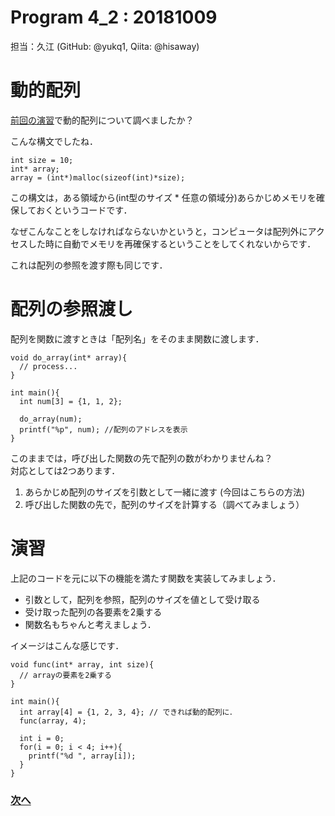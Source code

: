 # Program 4_2 : 20181009
担当：久江 (GitHub: @yukq1, Qiita: @hisaway)

# 動的配列
[前回の演習](../201809/201809.md)で動的配列について調べましたか？

こんな構文でしたね．
```
int size = 10;
int* array;
array = (int*)malloc(sizeof(int)*size);
```

この構文は，ある領域から(int型のサイズ * 任意の領域分)あらかじめメモリを確保しておくというコードです．

なぜこんなことをしなければならないかというと，コンピュータは配列外にアクセスした時に自動でメモリを再確保するということをしてくれないからです．

これは配列の参照を渡す際も同じです．

# 配列の参照渡し
配列を関数に渡すときは「配列名」をそのまま関数に渡します．

```
void do_array(int* array){
  // process...
}

int main(){
  int num[3] = {1, 1, 2};
  
  do_array(num);
  printf("%p", num); //配列のアドレスを表示
}
```

このままでは，呼び出した関数の先で配列の数がわかりませんね？  
対応としては2つあります．

1. あらかじめ配列のサイズを引数として一緒に渡す (今回はこちらの方法)
1. 呼び出した関数の先で，配列のサイズを計算する（調べてみましょう）



# 演習
上記のコードを元に以下の機能を満たす関数を実装してみましょう．

- 引数として，配列を参照，配列のサイズを値として受け取る
- 受け取った配列の各要素を2乗する
- 関数名もちゃんと考えましょう．


イメージはこんな感じです．

```
void func(int* array, int size){
  // arrayの要素を2乗する
} 

int main(){
  int array[4] = {1, 2, 3, 4}; // できれば動的配列に． 
  func(array, 4);
  
  int i = 0;
  for(i = 0; i < 4; i++){
    printf("%d ", array[i]);
  }
}
```

### [次へ](4_3.md)





